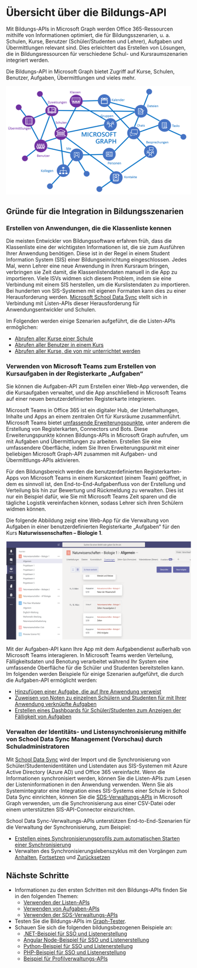 # <a name="education-api-overview"></a>Übersicht über die Bildungs-API

Mit Bildungs-APIs in Microsoft Graph werden Office 365-Ressourcen mithilfe von Informationen optimiert, die für Bildungsszenarien, u. a. Schulen, Kurse, Benutzer (Schüler/Studenten und Lehrer), Aufgaben und Übermittlungen relevant sind. Dies erleichtert das Erstellen von Lösungen, die in Bildungsressourcen für verschiedene Schul- und Kursraumszenarien integriert werden.

Die Bildungs-API in Microsoft Graph bietet Zugriff auf Kurse, Schulen, Benutzer, Aufgaben, Übermittlungen und vieles mehr.

![Übersicht über EDU Graph](images/EDUGraph.PNG)

## <a name="why-integrate-with-education-scenarios"></a>Gründe für die Integration in Bildungsszenarien

### <a name="build-applications-that-are-aware-of-class-roster"></a>Erstellen von Anwendungen, die die Klassenliste kennen

Die meisten Entwickler von Bildungssoftware erfahren früh, dass die Klassenliste eine der wichtigsten Informationen ist, die sie zum Ausführen Ihrer Anwendung benötigen. Diese ist in der Regel in einem Student Information System (SIS) einer Bildungseinrichtung eingeschlossen. Jedes Mal, wenn Lehrer eine neue Anwendung in ihren Kursraum bringen, verbringen sie Zeit damit, die Klassenlistendaten manuell in die App zu importieren. Viele ISVs widmen sich diesem Problem, indem sie eine Verbindung mit einem SIS herstellen, um die Kurslistendaten zu importieren. Bei hunderten von SIS-Systemen mit eigenen Formaten kann dies zu einer Herausforderung werden. [Microsoft School Data Sync](https://sds.microsoft.com/) stellt sich in Verbindung mit Listen-APIs dieser Herausforderung für Anwendungsentwickler und Schulen.

Im Folgenden werden einige Szenarien aufgeführt, die die Listen-APIs ermöglichen:

- [Abrufen aller Kurse einer Schule](https://developer.microsoft.com/en-us/graph/docs/api-reference/v1.0/api/educationschool_list_classes)
- [Abrufen aller Benutzer in einem Kurs](https://developer.microsoft.com/en-us/graph/docs/api-reference/v1.0/api/educationclass_list_members)
- [Abrufen aller Kurse, die von mir unterrichtet werden](https://developer.microsoft.com/en-us/graph/docs/api-reference/v1.0/api/educationuser_list_classes)


### <a name="use-microsoft-teams-to-create-class-assignments-in-an-assignments-tab"></a>Verwenden von Microsoft Teams zum Erstellen von Kursaufgaben in der Registerkarte „Aufgaben“


Sie können die Aufgaben-API zum Erstellen einer Web-App verwenden, die die Kursaufgaben verwaltet, und die App anschließend in Microsoft Teams auf einer neuen benutzerdefinierten Registerkarte integrieren.  

Microsoft Teams in Office 365 ist ein digitaler Hub, der Unterhaltungen, Inhalte und Apps an einem zentralen Ort für Kursräume zusammenführt. Microsoft Teams bietet [umfassende Erweiterungspunkte](https://docs.microsoft.com/en-us/microsoftteams/platform/concepts/apps/apps-overview), unter anderem die Erstellung von Registerkarten, Connectors und Bots. Diese Erweiterungspunkte können Bildungs-APIs in Microsoft Graph aufrufen, um mit Aufgaben und Übermittlungen zu arbeiten. Erstellen Sie eine umfassendere Oberfläche, indem Sie Ihren Erweiterungspunkt mit einer beliebigen Microsoft Graph-API zusammen mit Aufgaben- und Übermittlungs-APIs aktivieren.

Für den Bildungsbereich werden die benutzerdefinierten Registerkarten-Apps von Microsoft Teams in einem Kurskontext (einem Team) geöffnet, in dem es sinnvoll ist, den End-to-End-Aufgabenfluss von der Erstellung und Verteilung bis hin zur Bewertung und Rückmeldung zu verwalten. Dies ist nur ein Beispiel dafür, wie Sie mit Microsoft Teams Zeit sparen und die tägliche Logistik vereinfachen können, sodass Lehrer sich ihren Schülern widmen können.

Die folgende Abbildung zeigt eine Web-App für die Verwaltung von Aufgaben in einer benutzerdefinierten Registerkarte „Aufgaben“ für den Kurs **Naturwissenschaften – Biologie 1**.

![Screenshot einer Registerkarte „Aufgaben“ in Microsoft Teams für den Kurs „Naturwissenschaften – Biologie“](images/AssignmentsInTeams.PNG)


Mit der Aufgaben-API kann Ihre App mit dem Aufgabendienst außerhalb von Microsoft Teams interagieren. In Microsoft Teams werden Verteilung, Fälligkeitsdaten und Benotung verarbeitet während Ihr System eine umfassende Oberfläche für die Schüler und Studenten bereitstellen kann.
Im folgenden werden Beispiele für einige Szenarien aufgeführt, die durch die Aufgaben-API ermöglicht werden:

- [Hinzufügen einer Aufgabe, die auf Ihre Anwendung verweist](https://developer.microsoft.com/en-us/graph/docs/api-reference/beta/api/educationclass_post_assignments) 
- [Zuweisen von Noten zu einzelnen Schülern und Studenten für mit Ihrer Anwendung verknüpfte Aufgaben](https://developer.microsoft.com/en-us/graph/docs/api-reference/beta/api/educationsubmission_update)
- [Erstellen eines Dashboards für Schüler/Studenten zum Anzeigen der Fälligkeit von Aufgaben](https://developer.microsoft.com/en-us/graph/docs/api-reference/beta/api/educationclass_list_assignments)


### <a name="enable-school-admins-to-manage-identity-and-roster-sync-using-school-data-sync-management-preview"></a>Verwalten der Identitäts- und Listensynchronisierung mithilfe von School Data Sync Management (Vorschau) durch Schuladministratoren

Mit [School Data Sync](https://sds.microsoft.com/) wird der Import und die Synchronisierung von Schüler/Studentenidentitäten und Listendaten aus SIS-Systemen mit Azure Active Directory (Azure AD) und Office 365 vereinfacht. Wenn die Informationen synchronisiert werden, können Sie die Listen-APIs zum Lesen der Listeninformationen in den Anwendung verwenden. Wenn Sie als Systemintegrator eine Integration eines SIS-Systems einer Schule in School Data Sync einrichten, können Sie die [SDS-Verwaltungs-APIs](https://developer.microsoft.com/en-us/graph/docs/api-reference/beta/resources/educationsynchronizationprofile) in Microsoft Graph verwenden, um die Synchronisierung aus einer CSV-Datei oder einem unterstützten SIS-API-Connector einzurichten.

School Data Sync-Verwaltungs-APIs unterstützen End-to-End-Szenarien für die Verwaltung der Synchronisierung, zum Beispiel:

- [Erstellen eines Synchronisierungsprofils zum automatischen Starten einer Synchronisierung](https://developer.microsoft.com/en-us/graph/docs/api-reference/beta/api/educationsynchronizationprofile_post)
- Verwalten des Synchronisierungslebenszyklus mit den Vorgängen zum [Anhalten](https://developer.microsoft.com/en-us/graph/docs/api-reference/beta/api/educationsynchronizationprofile_pause), [Fortsetzen](https://developer.microsoft.com/en-us/graph/docs/api-reference/beta/api/educationsynchronizationprofile_resume) und [Zurücksetzen](https://developer.microsoft.com/en-us/graph/docs/api-reference/beta/api/educationsynchronizationprofile_reset)


## <a name="next-steps"></a>Nächste Schritte

- Informationen zu den ersten Schritten mit den Bildungs-APIs finden Sie in den folgenden Themen:
    - [Verwenden der Listen-APIs](https://developer.microsoft.com/en-us/graph/docs/api-reference/v1.0/resources/education-overview)
    - [Verwenden von Aufgaben-APIs](https://developer.microsoft.com/en-us/graph/docs/api-reference/beta/resources/educationassignment)
    - [Verwenden der SDS-Verwaltungs-APIs](https://developer.microsoft.com/en-us/graph/docs/api-reference/beta/resources/educationsynchronizationprofile)
- Testen Sie die Bildungs-APIs im [Graph-Tester](https://developer.microsoft.com/en-us/graph/graph-explorer).
- Schauen Sie sich die folgenden bildungsbezogenen Beispiele an:
    - [.NET-Beispiel für SSO und Listenerstellung](https://github.com/OfficeDev/O365-EDU-AspNetMVC-Samples)
    - [Angular Node-Beispiel für SSO und Listenerstellung](https://github.com/OfficeDev/O365-EDU-AngularNodeJS-Samples)   
    - [Python-Beispiel für SSO und Listenerstellung](https://github.com/OfficeDev/O365-EDU-Python-Samples)
    - [PHP-Beispiel für SSO und Listenerstellung](https://github.com/OfficeDev/O365-EDU-PHP-Samples)
    - [Beispiel für Profilverwaltungs-APIs](https://github.com/OfficeDev/O365-EDU-SDS-AspNetMVC-Samples) 



 

